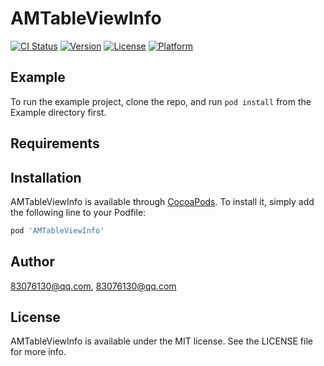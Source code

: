 # AMTableViewInfo

[![CI Status](https://img.shields.io/travis/83076130@qq.com/AMTableViewInfo.svg?style=flat)](https://travis-ci.org/83076130@qq.com/AMTableViewInfo)
[![Version](https://img.shields.io/cocoapods/v/AMTableViewInfo.svg?style=flat)](https://cocoapods.org/pods/AMTableViewInfo)
[![License](https://img.shields.io/cocoapods/l/AMTableViewInfo.svg?style=flat)](https://cocoapods.org/pods/AMTableViewInfo)
[![Platform](https://img.shields.io/cocoapods/p/AMTableViewInfo.svg?style=flat)](https://cocoapods.org/pods/AMTableViewInfo)

## Example

To run the example project, clone the repo, and run `pod install` from the Example directory first.

## Requirements

## Installation

AMTableViewInfo is available through [CocoaPods](https://cocoapods.org). To install
it, simply add the following line to your Podfile:

```ruby
pod 'AMTableViewInfo'
```

## Author

83076130@qq.com, 83076130@qq.com

## License

AMTableViewInfo is available under the MIT license. See the LICENSE file for more info.
